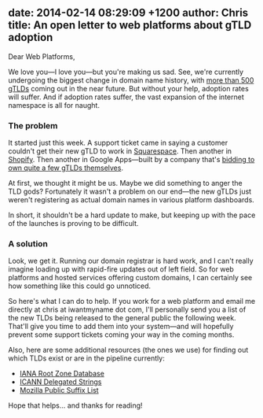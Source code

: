 date: 2014-02-14 08:29:09 +1200
author: Chris
title: An open letter to web platforms about gTLD adoption
----

<!-- excerpt -->

Dear Web Platforms, 

We love you—I love you—but you're making us sad. See, we're currently undergoing the biggest change in domain name history, with [more than 500 gTLDs](https://iwantmyname.com/domains/new-gtld-domain-extensions) coming out in the near future. But without your help, adoption rates will suffer. And if adoption rates suffer, the vast expansion of the internet namespace is all for naught.

<!-- /excerpt -->

### The problem

It started just this week. A support ticket came in saying a customer couldn't get their new gTLD to work in [Squarespace](https://iwantmyname.com/features/applications/custom-domain-apps/websites/squarespace-build-your-website-with-own-url). Then another in [Shopify](https://iwantmyname.com/features/applications/custom-domain-apps/e-commerce/shopify-hosted-online-store-platform-and-shop-software). Then another in Google Apps—built by a company that's [bidding to own quite a few gTLDs themselves](http://www.seroundtable.com/google-gtlds-15301.html).

At first, we thought it might be us. Maybe we did something to anger the TLD gods? Fortunately it wasn't a problem on our end—the new gTLDs just weren't registering as actual domain names in various platform dashboards.

In short, it shouldn't be a hard update to make, but keeping up with the pace of the launches is proving to be difficult.

### A solution

Look, we get it. Running our domain registrar is hard work, and I can't really imagine loading up with rapid-fire updates out of left field. So for web platforms and hosted services offering custom domains, I can certainly see how something like this could go unnoticed.

So here's what I can do to help. If you work for a web platform and email me directly at chris at iwantmyname dot com, I'll personally send you a list of the new TLDs being released to the general public the following week. That'll give you time to add them into your system—and will hopefully prevent some support tickets coming your way in the coming months. 

Also, here are some additional resources (the ones we use) for finding out which TLDs exist or are in the pipeline currently:

+ [IANA Root Zone Database](http://www.iana.org/domains/root/db)
+ [ICANN Delegated Strings](http://newgtlds.icann.org/en/program-status/delegated-strings)
+ [Mozilla Public Suffix List](http://publicsuffix.org/list/effective_tld_names.dat)

Hope that helps... and thanks for reading!
